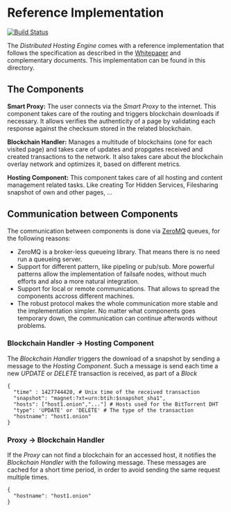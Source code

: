 # Reference Implementation

[![Build Status](https://travis-ci.org/networld-to/blackgate.svg?branch=master)](https://travis-ci.org/networld-to/blackgate)

The _Distributed Hosting Engine_ comes with a reference implementation that follows the
specification as described in the [Whitepaper] and complementary documents. This
implementation can be found in this directory.

## The Components

**Smart Proxy:** The user connects via the _Smart Proxy_ to the internet. This component
takes care of the routing and triggers blockchain downloads if necessary. It allows verifies
the authenticity of a page by validating each response against the checksum stored in the
related blockchain.

**Blockchain Handler:** Manages a multitude of blockchains (one for each visited page) and
takes care of updates and propgates received and created transactions to the network. It also
takes care about the blockchain overlay network and optimizes it, based on different metrics.

**Hosting Component:** This component takes care of all hosting and content management related
tasks. Like creating Tor Hidden Services, Filesharing snapshot of own and other pages, ...

## Communication between Components

The communication between components is done via [ZeroMQ] queues, for the following reasons:

* ZeroMQ is a broker-less queueing library. That means there is no need run a queueing server.
* Support for different pattern, like pipeling or pub/sub. More powerful patterns allow the
implementation of failsafe nodes, without much efforts and also a more natural integration.
* Support for local or remote communications. That allows to spread the components accross
different machines.
* The robust protocol makes the whole communication more stable and the implementation simpler.
No matter what components goes temporary down, the communication can continue afterwords
without problems.

### Blockchain Handler -> Hosting Component

The _Blockchain Handler_ triggers the download of a snapshot by sending a message to the
_Hosting Component_. Such a message is send each time a new _UPDATE_ or _DELETE_ transaction
 is received, as part of a _Block_

    {
      "time" : 1427744420, # Unix time of the received transaction
      "snapshot": "magnet:?xt=urn:btih:$snapshot_sha1",
      "hosts": ["host1.onion","..."] # Hosts used for the BitTorrent DHT
      "type": 'UPDATE' or 'DELETE' # The type of the transaction
      "hostname": "host1.onion"
    }

### Proxy -> Blockchain Handler

If the _Proxy_ can not find a blockchain for an accessed host, it notifies the
_Blockchain Handler_ with the following message. These messages are cached for a
short time period, in order to avoid sending the same request multiple times.


    {
      "hostname": "host1.onion"
    }


[Whitepaper]: https://github.com/networld-to/blackgate/raw/master/whitepaper/distributed_hosting_whitepaper.pdf "Distributed Hosting Whitepaper"
[ZeroMQ]: http://zeromq.org/ "ZeroMQ"

